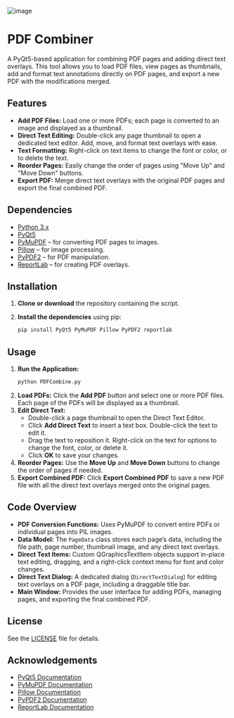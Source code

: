 ![image](https://github.com/user-attachments/assets/fc317c76-4e66-4168-8404-dc7bed48104e)

# PDF Combiner

A PyQt5-based application for combining PDF pages and adding direct text overlays. This tool allows you to load PDF files, view pages as thumbnails, add and format text annotations directly on PDF pages, and export a new PDF with the modifications merged.

## Features

- **Add PDF Files:** Load one or more PDFs; each page is converted to an image and displayed as a thumbnail.
- **Direct Text Editing:** Double-click any page thumbnail to open a dedicated text editor. Add, move, and format text overlays with ease.
- **Text Formatting:** Right-click on text items to change the font or color, or to delete the text.
- **Reorder Pages:** Easily change the order of pages using "Move Up" and "Move Down" buttons.
- **Export PDF:** Merge direct text overlays with the original PDF pages and export the final combined PDF.

## Dependencies

- [Python 3.x](https://www.python.org/)
- [PyQt5](https://pypi.org/project/PyQt5/)
- [PyMuPDF](https://pypi.org/project/PyMuPDF/) – for converting PDF pages to images.
- [Pillow](https://pypi.org/project/Pillow/) – for image processing.
- [PyPDF2](https://pypi.org/project/PyPDF2/) – for PDF manipulation.
- [ReportLab](https://pypi.org/project/reportlab/) – for creating PDF overlays.

## Installation

1. **Clone or download** the repository containing the script.

2. **Install the dependencies** using pip:
    ```bash
    pip install PyQt5 PyMuPDF Pillow PyPDF2 reportlab
    ```

## Usage

1. **Run the Application:**
    ```bash
    python PDFCombine.py
    ```
2. **Load PDFs:** Click the **Add PDF** button and select one or more PDF files. Each page of the PDFs will be displayed as a thumbnail.
3. **Edit Direct Text:**
   - Double-click a page thumbnail to open the Direct Text Editor.
   - Click **Add Direct Text** to insert a text box. Double-click the text to edit it.
   - Drag the text to reposition it. Right-click on the text for options to change the font, color, or delete it.
   - Click **OK** to save your changes.
4. **Reorder Pages:** Use the **Move Up** and **Move Down** buttons to change the order of pages if needed.
5. **Export Combined PDF:** Click **Export Combined PDF** to save a new PDF file with all the direct text overlays merged onto the original pages.

## Code Overview

- **PDF Conversion Functions:** Uses PyMuPDF to convert entire PDFs or individual pages into PIL images.
- **Data Model:** The `PageData` class stores each page’s data, including the file path, page number, thumbnail image, and any direct text overlays.
- **Direct Text Items:** Custom QGraphicsTextItem objects support in-place text editing, dragging, and a right-click context menu for font and color changes.
- **Direct Text Dialog:** A dedicated dialog (`DirectTextDialog`) for editing text overlays on a PDF page, including a draggable title bar.
- **Main Window:** Provides the user interface for adding PDFs, managing pages, and exporting the final combined PDF.

## License

See the [LICENSE](LICENSE) file for details.

## Acknowledgements

- [PyQt5 Documentation](https://www.riverbankcomputing.com/software/pyqt/intro)
- [PyMuPDF Documentation](https://pymupdf.readthedocs.io/)
- [Pillow Documentation](https://pillow.readthedocs.io/)
- [PyPDF2 Documentation](https://pypdf2.readthedocs.io/)
- [ReportLab Documentation](https://www.reportlab.com/docs/reportlab-userguide.pdf)

